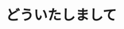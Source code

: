 ---
title: どういたしまして
description: 别客气
kana: どういたしまして
pronunciation: douitashimashite
pubDate: 2024-08-21 00:00:18
lessonIndex: 5
---